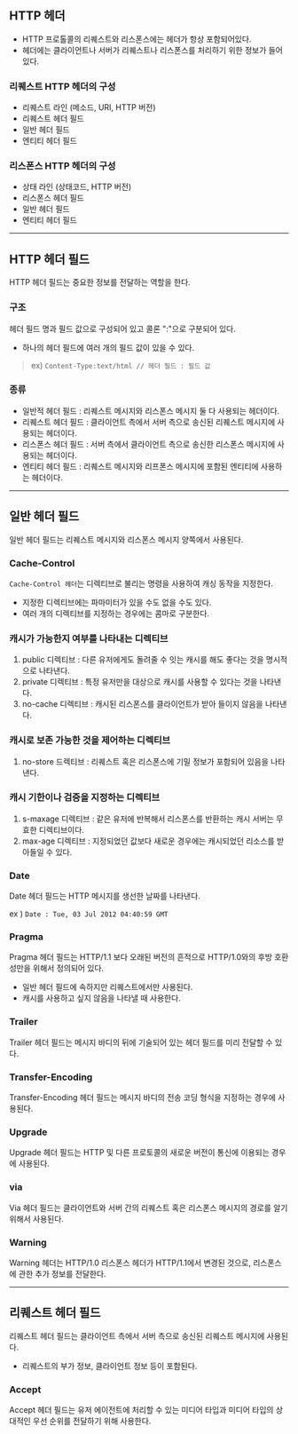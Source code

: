 ## HTTP 헤더
- HTTP 프로톨콜의 리퀘스트와 리스폰스에는 헤더가 항상 포함되어있다.
- 헤더에는 클라이언트나 서버가 리퀘스트나 리스폰스를 처리하기 위한 정보가 들어 있다.

### 리퀘스트 HTTP 헤더의 구성
- 리퀘스트 라인 (메소드, URI, HTTP 버전)
- 리퀘스트 헤더 필드
- 일반 헤더 필드
- 엔티티 헤더 필드

### 리스폰스 HTTP 헤더의 구성
- 상태 라인 (상태코드, HTTP 버전)
- 리스폰스 헤더 필드
- 일반 헤더 필드
- 엔티티 헤더 필드

***

## HTTP 헤더 필드

HTTP 헤더 필드는 중요한 정보를 전달하는 역할을 한다.

### 구조
헤더 필드 명과 필드 값으로 구성되어 있고 콜론 ":"으로 구분되어 있다.

- 하나의 헤더 필드에 여러 개의 필드 값이 있을 수 있다.

> ex) ```Content-Type:text/html // 헤더 필드 : 필드 값 ```

### 종류

- 일반적 헤더 필드 : 리퀘스트 메시지와 리스폰스 메시지 둘 다 사용되는 헤더이다.
- 리퀘스트 헤더 필드 : 클라이언트 측에서 서버 측으로 송신된 리퀘스트 메시지에 사용되는 헤더이다.
- 리스폰스 헤더 필드 : 서버 측에서 클라이언트 측으로 송신한 리스폰스 메시지에 사용되는 헤더이다.
- 엔티티 헤더 필드 : 리퀘스트 메시지와 리프폰스 메시지에 포함된 엔티티에 사용하는 헤더이다.

***

## 일반 헤더 필드
일반 헤더 필드는 리퀘스트 메시지와 리스폰스 메시지 양쪽에서 사용된다.

### Cache-Control
`Cache-Control 헤더`는 디렉티브로 불리는 명령을 사용하여 캐싱 동작을 지정한다.

- 지정한 디렉티브에는 파마미터가 있을 수도 없을 수도 있다.
- 여러 개의 디렉티브를 지정하는 경우에는 콤마로 구분한다.

### 캐시가 가능한지 여부를 나타내는 디렉티브

1. public 디렉티브 : 다른 유저에게도 돌려줄 수 잇는 캐시를 해도 좋다는 것을 명시적으로 나타낸다.
2. private 디렉티브 : 특정 유저만을 대상으로 캐시를 사용할 수 있다는 것을 나타낸다.
3. no-cache 디렉티브 : 캐시된 리스폰스를 클라이언트가 받아 들이지 않음을 나타낸다.

### 캐시로 보존 가능한 것을 제어하는 디렉티브

1. no-store 드렉티브 : 리퀘스트 혹은 리스폰스에 기밀 정보가 포함되어 있음을 나타낸다.

### 캐시 기한이나 검증을 지정하는 디렉티브

1. s-maxage 디렉티브 : 같은 유저에 반복해서 리스폰스를 반환하는 캐시 서버는 무효한 디렉티브이다.
2. max-age 디렉티브 : 지정되었던 값보다 새로운 경우에는 캐시되었던 리소스를 받아들일 수 있다.

### Date

Date 헤더 필드는 HTTP 메시지를 생선한 날짜를 나타낸다.

ex ) `Date : Tue, 03 Jul 2012 04:40:59 GMT`

### Pragma
Pragma 헤더 필드는 HTTP/1.1 보다 오래된 버전의 흔적으로 HTTP/1.0와의 후방 호환성만을 위해서 정의되어 있다.

- 일반 헤더 필드에 속하지만 리퀘스트에서만 사용된다.
- 캐시를 사용하고 싶지 않음을 나타낼 때 사용한다.

### Trailer

Trailer 헤더 필드는 메시지 바디의 뒤에 기술되어 있는 헤더 필드를 미리 전달할 수 있다.

### Transfer-Encoding

Transfer-Encoding 헤더 필드는 메시지 바디의 전송 코딩 형식을 지정하는 경우에 사용된다.

### Upgrade
Upgrade 헤더 필드는 HTTP 및 다른 프로토콜의 새로운 버전이 통신에 이용되는 경우에 사용된다.

### via 

Via 헤더 필드는 클라이언트와 서버 간의 리퀘스트 혹은 리스폰스 메시지의 경로를 알기 위해서 사용된다.

### Warning

Warning 헤더는 HTTP/1.0 리스폰스 헤더가 HTTP/1.1에서 변경된 것으로, 리스폰스에 관한 추가 정보를 전달한다.

***

## 리퀘스트 헤더 필드

리퀘스트 헤더 필드는 클라이언트 측에서 서버 측으로 송신된 리퀘스트 메시지에 사용된다.

- 리퀘스트의 부가 정보, 클라이언트 정보 등이 포함된다.

### Accept

Accept 헤더 필드는 유저 에이전트에 처리할 수 있는 미디어 타입과 미디어 타입의 상대적인 우선 순위를 전달하기 위해 사용한다.